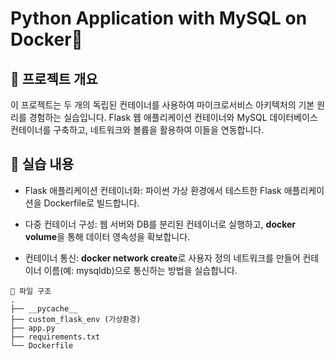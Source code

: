 # Python Application with MySQL on Docker📝
## 📖 프로젝트 개요
이 프로젝트는 두 개의 독립된 컨테이너를 사용하여 마이크로서비스 아키텍처의 기본 원리를 경험하는 실습입니다. Flask 웹 애플리케이션 컨테이너와 MySQL 데이터베이스 컨테이너를 구축하고, 네트워크와 볼륨을 활용하여 이들을 연동합니다.

## 🚀 실습 내용
+ Flask 애플리케이션 컨테이너화: 파이썬 가상 환경에서 테스트한 Flask 애플리케이션을 Dockerfile로 빌드합니다.

+ 다중 컨테이너 구성: 웹 서버와 DB를 분리된 컨테이너로 실행하고, **docker volume**을 통해 데이터 영속성을 확보합니다.

+ 컨테이너 통신: **docker network create**로 사용자 정의 네트워크를 만들어 컨테이너 이름(예: mysqldb)으로 통신하는 방법을 실습합니다.

```
📁 파일 구조
.
├── __pycache__
├── custom_flask_env (가상환경)
├── app.py
├── requirements.txt
└── Dockerfile
```
